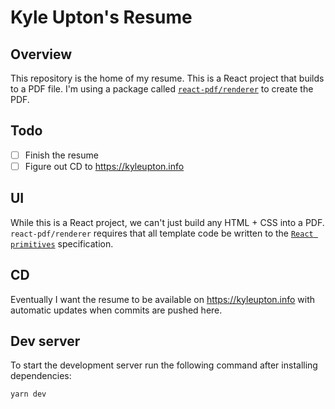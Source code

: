 # Kyle Upton's Resume

## Overview

This repository is the home of my resume. This is a React project that builds to a PDF file. I'm using a package called [`react-pdf/renderer`](https://www.npmjs.com/package/@react-pdf/renderer) to create the PDF.

## Todo

- [ ] Finish the resume
- [ ] Figure out CD to https://kyleupton.info

## UI

While this is a React project, we can't just build any HTML + CSS into a PDF. `react-pdf/renderer` requires that all template code be written to the [`React primitives`](https://github.com/lelandrichardson/react-primitives) specification.

## CD

Eventually I want the resume to be available on https://kyleupton.info with automatic updates when commits are pushed here.

## Dev server

To start the development server run the following command after installing dependencies:

```bash
yarn dev
```
